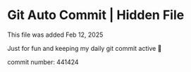 # Git Auto Commit | Hidden File

This file was added Feb 12, 2025

Just for fun and keeping my daily git commit active 🤪

commit number: 441424

